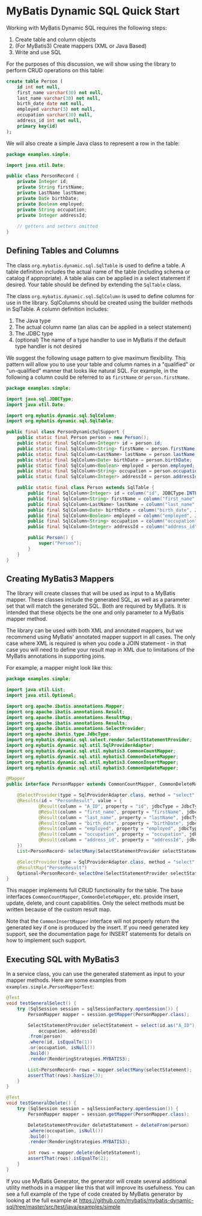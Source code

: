 # MyBatis Dynamic SQL Quick Start

Working with MyBatis Dynamic SQL requires the following steps:

1. Create table and column objects
2. (For MyBatis3) Create mappers (XML or Java Based)
3. Write and use SQL

For the purposes of this discussion, we will show using the library to perform CRUD operations on this table:

```sql
create table Person (
    id int not null,
    first_name varchar(30) not null,
    last_name varchar(30) not null,
    birth_date date not null,
    employed varchar(3) not null,
    occupation varchar(30) null,
    address_id int not null,
    primary key(id)
);
```

We will also create a simple Java class to represent a row in the table:

```java
package examples.simple;

import java.util.Date;

public class PersonRecord {
    private Integer id;
    private String firstName;
    private LastName lastName;
    private Date birthDate;
    private Boolean employed;
    private String occupation;
    private Integer addressId;
    
    // getters and setters omitted
}
```

## Defining Tables and Columns

The class `org.mybatis.dynamic.sql.SqlTable` is used to define a table. A table definition includes
the actual name of the table (including schema or catalog if appropriate). A table alias can be applied in a
select statement if desired.  Your table should be defined by extending the `SqlTable` class.

The class `org.mybatis.dynamic.sql.SqlColumn` is used to define columns for use in the library.
SqlColumns should be created using the builder methods in SqlTable.
A column definition includes:

1. The Java type
2. The actual column name (an alias can be applied in a select statement)
3. The JDBC type
4. (optional) The name of a type handler to use in MyBatis if the default type handler is not desired

We suggest the following usage pattern to give maximum flexibility.  This pattern will allow you to use your
table and column names in a "qualified" or "un-qualified" manner that looks like natural SQL. For example, in the
following a column could be referred to as `firstName` or `person.firstName`.

```java
package examples.simple;

import java.sql.JDBCType;
import java.util.Date;

import org.mybatis.dynamic.sql.SqlColumn;
import org.mybatis.dynamic.sql.SqlTable;

public final class PersonDynamicSqlSupport {
    public static final Person person = new Person();
    public static final SqlColumn<Integer> id = person.id;
    public static final SqlColumn<String> firstName = person.firstName;
    public static final SqlColumn<LastName> lastName = person.lastName;
    public static final SqlColumn<Date> birthDate = person.birthDate;
    public static final SqlColumn<Boolean> employed = person.employed;
    public static final SqlColumn<String> occupation = person.occupation;
    public static final SqlColumn<Integer> addressId = person.addressId;

    public static final class Person extends SqlTable {
        public final SqlColumn<Integer> id = column("id", JDBCType.INTEGER);
        public final SqlColumn<String> firstName = column("first_name", JDBCType.VARCHAR);
        public final SqlColumn<LastName> lastName = column("last_name", JDBCType.VARCHAR, "examples.simple.LastNameTypeHandler");
        public final SqlColumn<Date> birthDate = column("birth_date", JDBCType.DATE);
        public final SqlColumn<Boolean> employed = column("employed", JDBCType.VARCHAR, "examples.simple.YesNoTypeHandler");
        public final SqlColumn<String> occupation = column("occupation", JDBCType.VARCHAR);
        public final SqlColumn<Integer> addressId = column("address_id", JDBCType.INTEGER);

        public Person() {
            super("Person");
        }
    }
}
```

## Creating MyBatis3 Mappers
The library will create classes that will be used as input to a MyBatis mapper.  These classes include the generated
SQL, as well as a parameter set that will match the generated SQL.  Both are required by MyBatis.  It is intended that
these objects be the one and only parameter to a MyBatis mapper method.

The library can be used with both XML and annotated mappers, but we recommend using MyBatis' annotated mapper support in
all cases.  The only case where XML is required is when you code a JOIN statement - in that case you will need to define
your result map in XML due to limitations of the MyBatis annotations in supporting joins.

For example, a mapper might look like this:

```java
package examples.simple;

import java.util.List;
import java.util.Optional;

import org.apache.ibatis.annotations.Mapper;
import org.apache.ibatis.annotations.Result;
import org.apache.ibatis.annotations.ResultMap;
import org.apache.ibatis.annotations.Results;
import org.apache.ibatis.annotations.SelectProvider;
import org.apache.ibatis.type.JdbcType;
import org.mybatis.dynamic.sql.select.render.SelectStatementProvider;
import org.mybatis.dynamic.sql.util.SqlProviderAdapter;
import org.mybatis.dynamic.sql.util.mybatis3.CommonCountMapper;
import org.mybatis.dynamic.sql.util.mybatis3.CommonDeleteMapper;
import org.mybatis.dynamic.sql.util.mybatis3.CommonInsertMapper;
import org.mybatis.dynamic.sql.util.mybatis3.CommonUpdateMapper;

@Mapper
public interface PersonMapper extends CommonCountMapper, CommonDeleteMapper, CommonInsertMapper<PersonRecord>, CommonUpdateMapper {

    @SelectProvider(type = SqlProviderAdapter.class, method = "select")
    @Results(id = "PersonResult", value = {
            @Result(column = "A_ID", property = "id", jdbcType = JdbcType.INTEGER, id = true),
            @Result(column = "first_name", property = "firstName", jdbcType = JdbcType.VARCHAR),
            @Result(column = "last_name", property = "lastName", jdbcType = JdbcType.VARCHAR, typeHandler = LastNameTypeHandler.class),
            @Result(column = "birth_date", property = "birthDate", jdbcType = JdbcType.DATE),
            @Result(column = "employed", property = "employed", jdbcType = JdbcType.VARCHAR, typeHandler = YesNoTypeHandler.class),
            @Result(column = "occupation", property = "occupation", jdbcType = JdbcType.VARCHAR),
            @Result(column = "address_id", property = "addressId", jdbcType = JdbcType.INTEGER)
    })
    List<PersonRecord> selectMany(SelectStatementProvider selectStatement);

    @SelectProvider(type = SqlProviderAdapter.class, method = "select")
    @ResultMap("PersonResult")
    Optional<PersonRecord> selectOne(SelectStatementProvider selectStatement);
}
```

This mapper implements full CRUD functionality for the table. The base interfaces `CommonCountMapper`,
`CommonDeleteMapper`, etc. provide insert, update, delete, and count capabilities. Only the select methods must be
written because of the custom result map.

Note that the `CommonInsertMapper` interface will not properly return the generated key if one is produced by the insert.
If you need generated key support, see the documentation page for INSERT statements for details on how to implement
such support.

## Executing SQL with MyBatis3
In a service class, you can use the generated statement as input to your mapper methods.  Here are some
examples from `examples.simple.PersonMapperTest`:

```java
@Test
void testGeneralSelect() {
    try (SqlSession session = sqlSessionFactory.openSession()) {
        PersonMapper mapper = session.getMapper(PersonMapper.class);

        SelectStatementProvider selectStatement = select(id.as("A_ID"), firstName, lastName, birthDate, employed,
            occupation, addressId)
        .from(person)
        .where(id, isEqualTo(1))
        .or(occupation, isNull())
        .build()
        .render(RenderingStrategies.MYBATIS3);

        List<PersonRecord> rows = mapper.selectMany(selectStatement);
        assertThat(rows).hasSize(3);
    }
}

@Test
void testGeneralDelete() {
    try (SqlSession session = sqlSessionFactory.openSession()) {
        PersonMapper mapper = session.getMapper(PersonMapper.class);

        DeleteStatementProvider deleteStatement = deleteFrom(person)
        .where(occupation, isNull())
        .build()
        .render(RenderingStrategies.MYBATIS3);

        int rows = mapper.delete(deleteStatement);
        assertThat(rows).isEqualTo(2);
    }
}
```

If you use MyBatis Generator, the generator will create several additional utility methods in a mapper like this that
will improve its usefulness. You can see a full example of the type of code created by MyBatis generator by looking
at the full example at https://github.com/mybatis/mybatis-dynamic-sql/tree/master/src/test/java/examples/simple
